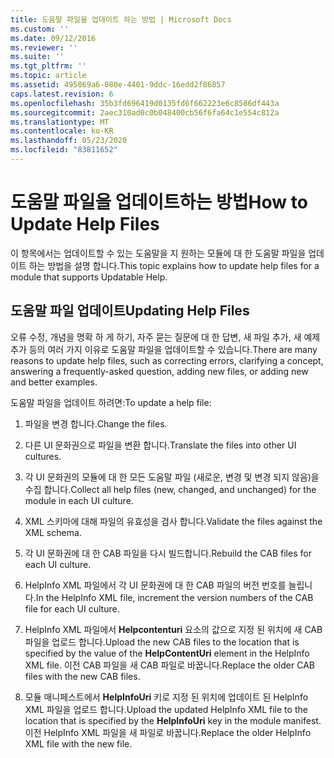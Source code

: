 ```yaml
---
title: 도움말 파일을 업데이트 하는 방법 | Microsoft Docs
ms.custom: ''
ms.date: 09/12/2016
ms.reviewer: ''
ms.suite: ''
ms.tgt_pltfrm: ''
ms.topic: article
ms.assetid: 495869a6-080e-4401-9ddc-16edd2f86857
caps.latest.revision: 6
ms.openlocfilehash: 35b3fd696419d0135fd6f662223e6c8586df443a
ms.sourcegitcommit: 2aec310ad0c0b048400cb56f6fa64c1e554c812a
ms.translationtype: MT
ms.contentlocale: ko-KR
ms.lasthandoff: 05/23/2020
ms.locfileid: "83811652"
---
```

# <a name="how-to-update-help-files"></a><span data-ttu-id="e4f58-102">도움말 파일을 업데이트하는 방법</span><span class="sxs-lookup"><span data-stu-id="e4f58-102">How to Update Help Files</span></span>

<span data-ttu-id="e4f58-103">이 항목에서는 업데이트할 수 있는 도움말을 지 원하는 모듈에 대 한 도움말 파일을 업데이트 하는 방법을 설명 합니다.</span><span class="sxs-lookup"><span data-stu-id="e4f58-103">This topic explains how to update help files for a module that supports Updatable Help.</span></span>

## <a name="updating-help-files"></a><span data-ttu-id="e4f58-104">도움말 파일 업데이트</span><span class="sxs-lookup"><span data-stu-id="e4f58-104">Updating Help Files</span></span>

<span data-ttu-id="e4f58-105">오류 수정, 개념을 명확 하 게 하기, 자주 묻는 질문에 대 한 답변, 새 파일 추가, 새 예제 추가 등의 여러 가지 이유로 도움말 파일을 업데이트할 수 있습니다.</span><span class="sxs-lookup"><span data-stu-id="e4f58-105">There are many reasons to update help files, such as correcting errors, clarifying a concept, answering a frequently-asked question, adding new files, or adding new and better examples.</span></span>

<span data-ttu-id="e4f58-106">도움말 파일을 업데이트 하려면:</span><span class="sxs-lookup"><span data-stu-id="e4f58-106">To update a help file:</span></span>

1. <span data-ttu-id="e4f58-107">파일을 변경 합니다.</span><span class="sxs-lookup"><span data-stu-id="e4f58-107">Change the files.</span></span>

2. <span data-ttu-id="e4f58-108">다른 UI 문화권으로 파일을 변환 합니다.</span><span class="sxs-lookup"><span data-stu-id="e4f58-108">Translate the files into other UI cultures.</span></span>

3. <span data-ttu-id="e4f58-109">각 UI 문화권의 모듈에 대 한 모든 도움말 파일 (새로운, 변경 및 변경 되지 않음)을 수집 합니다.</span><span class="sxs-lookup"><span data-stu-id="e4f58-109">Collect all help files (new, changed, and unchanged) for the module in each UI culture.</span></span>

4. <span data-ttu-id="e4f58-110">XML 스키마에 대해 파일의 유효성을 검사 합니다.</span><span class="sxs-lookup"><span data-stu-id="e4f58-110">Validate the files against the XML schema.</span></span>

5. <span data-ttu-id="e4f58-111">각 UI 문화권에 대 한 CAB 파일을 다시 빌드합니다.</span><span class="sxs-lookup"><span data-stu-id="e4f58-111">Rebuild the CAB files for each UI culture.</span></span>

6. <span data-ttu-id="e4f58-112">HelpInfo XML 파일에서 각 UI 문화권에 대 한 CAB 파일의 버전 번호를 늘립니다.</span><span class="sxs-lookup"><span data-stu-id="e4f58-112">In the HelpInfo XML file, increment the version numbers of the CAB file for each UI culture.</span></span>

7. <span data-ttu-id="e4f58-113">HelpInfo XML 파일에서 **Helpcontenturi** 요소의 값으로 지정 된 위치에 새 CAB 파일을 업로드 합니다.</span><span class="sxs-lookup"><span data-stu-id="e4f58-113">Upload the new CAB files to the location that is specified by the value of the **HelpContentUri** element in the HelpInfo XML file.</span></span> <span data-ttu-id="e4f58-114">이전 CAB 파일을 새 CAB 파일로 바꿉니다.</span><span class="sxs-lookup"><span data-stu-id="e4f58-114">Replace the older CAB files with the new CAB files.</span></span>

8. <span data-ttu-id="e4f58-115">모듈 매니페스트에서 **HelpInfoUri** 키로 지정 된 위치에 업데이트 된 HelpInfo XML 파일을 업로드 합니다.</span><span class="sxs-lookup"><span data-stu-id="e4f58-115">Upload the updated HelpInfo XML file to the location that is specified by the **HelpInfoUri** key in the module manifest.</span></span> <span data-ttu-id="e4f58-116">이전 HelpInfo XML 파일을 새 파일로 바꿉니다.</span><span class="sxs-lookup"><span data-stu-id="e4f58-116">Replace the older HelpInfo XML file with the new file.</span></span>
